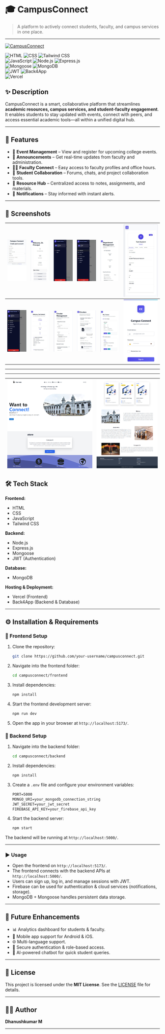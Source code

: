 # 🎓 CampusConnect  

> A platform to actively connect students, faculty, and campus services in one place.  

---

[![CampusConnect](https://img.shields.io/badge/CampusConnect-ACTIVE-leafgreen?style=for-the-badge)](#)

![HTML](https://img.shields.io/badge/HTML-HTML-orange?style=for-the-badge&logo=html5&logoColor=orange)  ![CSS](https://img.shields.io/badge/CSS-CSS-blue?style=for-the-badge&logo=css3&logoColor=blue) ![Tailwind CSS](https://img.shields.io/badge/Tailwind-CSS-06B6D4?style=for-the-badge&logo=tailwindcss&logoColor=blue)    
![JavaScript](https://img.shields.io/badge/JavaScript-JS-yellow?style=for-the-badge&logo=javascript&logoColor=yellow) ![Node.js](https://img.shields.io/badge/Node.js-JS_Runtime-339933?style=for-the-badge&logo=node.js&logoColor=green)  ![Express.js](https://img.shields.io/badge/Express.js-Backend-404D59?style=for-the-badge&logo=express&logoColor=yellow)  
![Mongoose](https://img.shields.io/badge/Mongoose-ODM-880000?style=for-the-badge&logo=mongoose&logoColor=green) ![MongoDB](https://img.shields.io/badge/MongoDB-Database-47A248?style=for-the-badge&logo=mongodb&logoColor=leafgreeb)   
![JWT](https://img.shields.io/badge/JWT-Authentication-000000?style=for-the-badge&logo=jsonwebtokens&logoColor=red)
![Back4App](https://img.shields.io/badge/Back4App-Backend_Hosting-102A43?style=for-the-badge&logo=back4app&logoColor=white)  
![Vercel](https://img.shields.io/badge/Vercel-Frontend_Hosting-000000?style=for-the-badge&logo=vercel&logoColor=white)  
 

## ✨ Description  
CampusConnect is a smart, collaborative platform that streamlines **academic resources, campus services, and student-faculty engagement**. It enables students to stay updated with events, connect with peers, and access essential academic tools—all within a unified digital hub.  

---

## 🚀 Features  
- 📅 **Event Management** – View and register for upcoming college events.  
- 📰 **Announcements** – Get real-time updates from faculty and administration.  
- 👩‍🏫 **Faculty Connect** – Easy access to faculty profiles and office hours.  
- 💬 **Student Collaboration** – Forums, chats, and project collaboration tools.  
- 📂 **Resource Hub** – Centralized access to notes, assignments, and materials.  
- 🔔 **Notifications** – Stay informed with instant alerts.  

---
## 📸 Screenshots  

<div align="center">

| ![](/cc_ss/1.jpg) | ![](/cc_ss/2.jpg) | ![](/cc_ss/3.jpg) | ![](/cc_ss/4.jpg) | ![](/cc_ss/5.jpg) | ![](/cc_ss/6.jpg) |
|-------------------|-------------------|-------------------|-------------------|-------------------|-------------------|
| ![](/cc_ss/7.jpg) | ![](/cc_ss/8.jpg) | ![](/cc_ss/9.jpg) | ![](/cc_ss/10.jpg) | ![](/cc_ss/11.jpg) | ![](/cc_ss/landing.jpg) |

---
---

| ![](/cc_ss/landing2.png) | ![](/cc_ss/landing1.png) |
|--------------------------|--------------------------|

</div>


## 🛠️ Tech Stack  

**Frontend:**  
- HTML  
- CSS  
- JavaScript  
- Tailwind CSS  

**Backend:**  
- Node.js  
- Express.js  
- Mongoose  
- JWT (Authentication)  

**Database:**  
- MongoDB  

**Hosting & Deployment:**  
- Vercel (Frontend)  
- Back4App (Backend & Database)  



---

## ⚙️ Installation & Requirements  

### 🔹 Frontend Setup  

1. Clone the repository:  
   ```bash
   git clone https://github.com/your-username/campusconnect.git
   ```

2. Navigate into the frontend folder:
   ```bash
   cd campusconnect/frontend
   ```

3. Install dependencies:
   ```bash
   npm install
   ```

4. Start the frontend development server:
   ```bash
   npm run dev
   ```

5. Open the app in your browser at `http://localhost:5173/`.

### 🔹 Backend Setup  

1. Navigate into the backend folder:
   ```bash
   cd campusconnect/backend
   ```

2. Install dependencies:
   ```bash
   npm install
   ```

3. Create a `.env` file and configure your environment variables:
   ```env
   PORT=5000
   MONGO_URI=your_mongodb_connection_string
   JWT_SECRET=your_jwt_secret
   FIREBASE_API_KEY=your_firebase_api_key
   ```

4. Start the backend server:
   ```bash
   npm start
   ```

The backend will be running at `http://localhost:5000/`.

---

### ▶️ Usage  
- Open the frontend on `http://localhost:5173/`.
- The frontend connects with the backend APIs at `http://localhost:5000/`.
- Users can sign up, log in, and manage sessions with JWT.
- Firebase can be used for authentication & cloud services (notifications, storage).
- MongoDB + Mongoose handles persistent data storage.


---

## 🚀 Future Enhancements

* 📊 Analytics dashboard for students & faculty.
* 📱 Mobile app support for Android & iOS.
* 🌐 Multi-language support.
* 🔐 Secure authentication & role-based access.
* 🤖 AI-powered chatbot for quick student queries.

---

## 📜 License

This project is licensed under the **MIT License**.
See the [LICENSE](./LICENSE) file for details.

---

## 👨‍💻 Author

**Dhanushkumar M**

---
